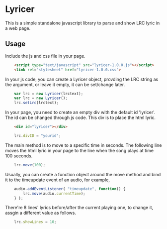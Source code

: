 Lyricer
=======
This is a simple standalone javascript library to parse and show LRC lyric in a web page.

Usage
-----
Include the js and css file in your page.
```html
    <script type="text/javascript" src="lyricer-1.0.0.js"></script>
	<link rel="stylesheet" href="lyricer-1.0.0.css">
```

In your js code, you can  create a Lyricer object, provding the LRC string as the argument, or leave it empty, it can be set/change later.
```javascript
    var lrc = new Lyricer(lrctext);
    var lrc = new Lyricer();
    lrc.setLrc(lrctext);
```

In your page, you need to create an empty div with the default id 'lyricer'. The id can be changed through js code. This div is to place the html lyric.
```html
    <div id="lyricer"></div>
```
```javascript
    lrc.divID = "yourid";
```

The main method is to move to a specific time in seconds. The following line moves the html lyric in your page to the line when the song plays at time 100 seconds.
```javascript
    lrc.move(100);
```

Usually, you can create a function object around the move method and bind it to the timeupdate event of an audio, for example,
```javascript
    audio.addEventListener( "timeupdate", function() {
		lrc.move(audio.currentTime);
	} );
```

There're 8 lines' lyrics before/after the current playing one, to change it, assgin a different value as follows.
```javascript
    lrc.showLines = 10;
```
